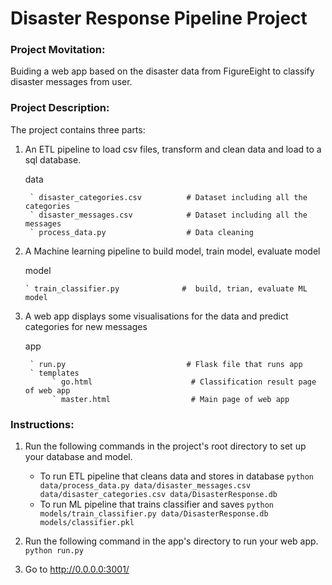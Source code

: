 # Disaster Response Pipeline Project
### Project Movitation:
Buiding a web app based on the disaster data from FigureEight to classify disaster messages from user. 
### Project Description:
The project contains three parts:
1. An ETL pipeline to load csv files, transform and clean data and load to a sql database.
   
     data  
     
        ` disaster_categories.csv          # Dataset including all the categories  
        ` disaster_messages.csv            # Dataset including all the messages
        ` process_data.py                  # Data cleaning
       
       
2. A Machine learning pipeline to build model, train model, evaluate model   
    
      model
      
       ` train_classifier.py              #  build, trian, evaluate ML model       
   
3. A web app displays some visualisations for the data and predict categories for new messages    
            
      app     
        
        ` run.py                           # Flask file that runs app
        ` templates   
             ` go.html                      # Classification result page of web app
             ` master.html                  # Main page of web app  
            
           
### Instructions:
1. Run the following commands in the project's root directory to set up your database and model.

    - To run ETL pipeline that cleans data and stores in database
        `python data/process_data.py data/disaster_messages.csv data/disaster_categories.csv data/DisasterResponse.db`
    - To run ML pipeline that trains classifier and saves
        `python models/train_classifier.py data/DisasterResponse.db models/classifier.pkl`

2. Run the following command in the app's directory to run your web app.
    `python run.py`

3. Go to http://0.0.0.0:3001/
